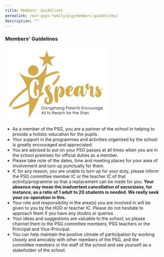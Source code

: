 ```yaml
---
title: Members' Guidelines
permalink: /our-gsps-family/psg/members-guidelines/
description: ""
---
```

### **Members' Guidelines**

<img src="/images/psg.jpg" style="width:65%">

*   As a member of the PSG, you are a partner of the school in helping to provide a holistic education for the pupils.
*   Your support in the programmes and activities organised by the school is greatly encouraged and appreciated.
*   You are advised to put on your PSG passes at all times when you are in the school premises for official duties as a member.
*   Please take note of the dates, time and meeting places for your area of involvement and turn up punctually for them.&nbsp;
*   If, for any reason, you are unable to turn up for your duty, please inform the PSG committee member IC or the teacher IC of that activity/programme so that a replacement can be made for you.&nbsp;**Your absence may mean the inadvertent cancellation of excursions, for instance, as a ratio of 1 adult to 20 students is needed. We really seek your co-operation in this.**
*   Your role and responsibility in the area(s) you are involved in will be given to you by the HOD or teacher IC. Please do not hesitate to approach them if you have any doubts or queries.&nbsp;
*   Your ideas and suggestions are valuable to the school, so please channel them to the PSG committee members, PSG teachers or the Principal and Vice-Principal.&nbsp;
*   You can help maintain the positive climate of participation by working closely and amicably with other members of the PSG, and the committee members or the staff of the school and see yourself as a stakeholder of the school.